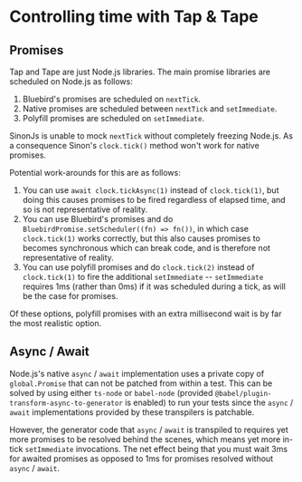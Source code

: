 # Controlling time with Tap & Tape

## Promises

Tap and Tape are just Node.js libraries. The main promise libraries are scheduled on Node.js as follows:

1. Bluebird's promises are scheduled on `nextTick`.
2. Native promises are scheduled between `nextTick` and `setImmediate`.
3. Polyfill promises are scheduled on `setImmediate`.

SinonJs is unable to mock `nextTick` without completely freezing Node.js. As a consequence Sinon's `clock.tick()` method won't work for native promises.

Potential work-arounds for this are as follows:

1. You can use `await clock.tickAsync(1)` instead of `clock.tick(1)`, but doing this causes promises to be fired regardless of elapsed time, and so is not representative of reality.
2. You can use Bluebird's promises and do `BluebirdPromise.setScheduler((fn) => fn())`, in which case `clock.tick(1)` works correctly, but this also causes promises to becomes synchronous which can break code, and is therefore not representative of reality.
3. You can use polyfill promises and do `clock.tick(2)` instead of `clock.tick(1)` to fire the additional `setImmediate` -- `setImmediate` requires 1ms (rather than 0ms) if it was scheduled during a tick, as will be the case for promises.

Of these options, polyfill promises with an extra millisecond wait is by far the most realistic option.

## Async / Await

Node.js's native `async` / `await` implementation uses a private copy of `global.Promise` that can not be patched from within a test. This can be solved by using either `ts-node` or `babel-node` (provided `@babel/plugin-transform-async-to-generator` is enabled) to run your tests since the `async` / `await` implementations provided by these transpilers is patchable.

However, the generator code that `async` / `await` is transpiled to requires yet more promises to be resolved behind the scenes, which means yet more in-tick `setImmediate` invocations. The net effect being that you must wait 3ms for awaited promises as opposed to 1ms for promises resolved without `async` / `await`.

